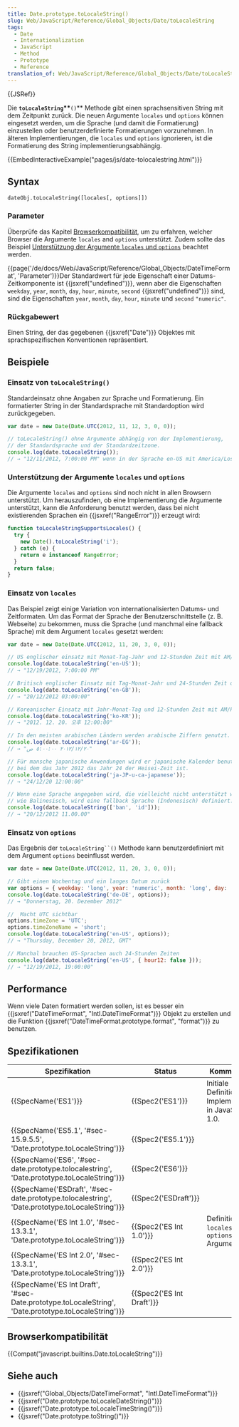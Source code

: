 ```yaml
---
title: Date.prototype.toLocaleString()
slug: Web/JavaScript/Reference/Global_Objects/Date/toLocaleString
tags:
  - Date
  - Internationalization
  - JavaScript
  - Method
  - Prototype
  - Reference
translation_of: Web/JavaScript/Reference/Global_Objects/Date/toLocaleString
---
```

{{JSRef}}

Die **`toLocaleString`\*\***`()`\*\* Methode gibt einen sprachsensitiven String mit dem Zeitpunkt zurück. Die neuen Argumente `locales` und `options` können eingesetzt werden, um die Sprache (und damit die Formatierung) einzustellen oder benutzerdefinierte Formatierungen vorzunehmen. In älteren Implementierungen, die `locales` und `options` ignorieren, ist die Formatierung des String implementierungsabhängig.

{{EmbedInteractiveExample("pages/js/date-tolocalestring.html")}}

## Syntax

    dateObj.toLocaleString([locales[, options]])

### Parameter

Überprüfe das Kapitel [Browserkompatibilität](#browser_compatibility), um zu erfahren, welcher Browser die Argumente `locales` and `options` unterstützt. Zudem sollte das Beispiel [Unterstützung der Argumente `locales` und `options`](#checking_for_upport_for_locales_and_options_arguments) beachtet werden.

{{page('/de/docs/Web/JavaScript/Reference/Global_Objects/DateTimeFormat', 'Parameter')}}Der Standardwert für jede Eigenschaft einer Datums-Zeitkomponente ist {{jsxref("undefined")}}, wenn aber die Eigenschaften `weekday`, `year`, `month`, `day`, `hour`, `minute`, `second` {{jsxref("undefined")}} sind, sind die Eigenschaften `year`, `month`, `day`, `hour`, `minute` und `second` `"numeric"`.

### Rückgabewert

Einen String, der das gegebenen {{jsxref("Date")}} Objektes mit sprachspezifischen Konventionen repräsentiert.

## Beispiele

### Einsatz von `toLocaleString()`

Standardeinsatz ohne Angaben zur Sprache und Formatierung. Ein formatierter String in der Standardsprache mit Standardoption wird zurückgegeben.

```js
var date = new Date(Date.UTC(2012, 11, 12, 3, 0, 0));

// toLocaleString() ohne Argumente abhängig von der Implementierung,
// der Standardsprache und der Standardzeitzone.
console.log(date.toLocaleString());
// → "12/11/2012, 7:00:00 PM" wenn in der Sprache en-US mit America/Los_Angeles Zeitzone ausgeführt
```

### Unterstützung der Argumente `locales` und `options`

Die Argumente `locales` and `options` sind noch nicht in allen Browsern unterstützt. Um herauszufinden, ob eine Implementierung die Argumente unterstützt, kann die Anforderung benutzt werden, dass bei nicht existierenden Sprachen ein {{jsxref("RangeError")}} erzeugt wird:

```js
function toLocaleStringSupportsLocales() {
  try {
    new Date().toLocaleString('i');
  } catch (e) {
    return e instanceof RangeError;
  }
  return false;
}
```

### Einsatz von `locales`

Das Beispiel zeigt einige Variation von internationalisierten Datums- und Zeitformaten. Um das Format der Sprache der Benutzerschnittstelle (z. B. Webseite) zu bekommen, muss die Sprache (und manchmal eine fallback Sprache) mit dem Argument `locales` gesetzt werden:

```js
var date = new Date(Date.UTC(2012, 11, 20, 3, 0, 0));

// US englischer einsatz mit Monat-Tag-Jahr und 12-Stunden Zeit mit AM/PM
console.log(date.toLocaleString('en-US'));
// → "12/19/2012, 7:00:00 PM"

// Britisch englischer Einsatz mit Tag-Monat-Jahr und 24-Stunden Zeit ohne AM/PM
console.log(date.toLocaleString('en-GB'));
// → "20/12/2012 03:00:00"

// Koreanischer Einsatz mit Jahr-Monat-Tag und 12-Stunden Zeit mit AM/PM
console.log(date.toLocaleString('ko-KR'));
// → "2012. 12. 20. 오후 12:00:00"

// In den meisten arabischen Ländern werden arabische Ziffern genutzt.
console.log(date.toLocaleString('ar-EG'));
// → "٢٠‏/١٢‏/٢٠١٢ ٥:٠٠:٠٠ ص"

// Für mansche japanische Anwendungen wird er japanische Kalender benutzt,
// bei dem das Jahr 2012 das Jahr 24 der Heisei-Zeit ist.
console.log(date.toLocaleString('ja-JP-u-ca-japanese'));
// → "24/12/20 12:00:00"

// Wenn eine Sprache angegeben wird, die vielleicht nicht unterstützt wird,
// wie Balinesisch, wird eine fallback Sprache (Indonesisch) definiert.
console.log(date.toLocaleString(['ban', 'id']));
// → "20/12/2012 11.00.00"
```

### Einsatz von `options`

Das Ergebnis der ` toLocaleString``() ` Methode kann benutzerdefiniert mit dem Argument `options` beeinflusst werden.

```js
var date = new Date(Date.UTC(2012, 11, 20, 3, 0, 0));

// Gibt einen Wochentag und ein langes Datum zurück
var options = { weekday: 'long', year: 'numeric', month: 'long', day: 'numeric' };
console.log(date.toLocaleString('de-DE', options));
// → "Donnerstag, 20. Dezember 2012"

//  Macht UTC sichtbar
options.timeZone = 'UTC';
options.timeZoneName = 'short';
console.log(date.toLocaleString('en-US', options));
// → "Thursday, December 20, 2012, GMT"

// Manchal brauchen US-Sprachen auch 24-Stunden Zeiten
console.log(date.toLocaleString('en-US', { hour12: false }));
// → "12/19/2012, 19:00:00"
```

## Performance

Wenn viele Daten formatiert werden sollen, ist es besser ein {{jsxref("DateTimeFormat", "Intl.DateTimeFormat")}} Objekt zu erstellen und die Funktion {{jsxref("DateTimeFormat.prototype.format", "format")}} zu benutzen.

## Spezifikationen

| Spezifikation                                                                                                                        | Status                           | Kommentar                                             |
| ------------------------------------------------------------------------------------------------------------------------------------ | -------------------------------- | ----------------------------------------------------- |
| {{SpecName('ES1')}}                                                                                                             | {{Spec2('ES1')}}             | Initiale Definition. Implementiert in JavaScript 1.0. |
| {{SpecName('ES5.1', '#sec-15.9.5.5', 'Date.prototype.toLocaleString')}}                                     | {{Spec2('ES5.1')}}         |                                                       |
| {{SpecName('ES6', '#sec-date.prototype.tolocalestring', 'Date.prototype.toLocaleString')}}             | {{Spec2('ES6')}}             |                                                       |
| {{SpecName('ESDraft', '#sec-date.prototype.tolocalestring', 'Date.prototype.toLocaleString')}}         | {{Spec2('ESDraft')}}     |                                                       |
| {{SpecName('ES Int 1.0', '#sec-13.3.1', 'Date.prototype.toLocaleString')}}                                 | {{Spec2('ES Int 1.0')}} | Definition der `locales` und `options` Argumente.     |
| {{SpecName('ES Int 2.0', '#sec-13.3.1', 'Date.prototype.toLocaleString')}}                                 | {{Spec2('ES Int 2.0')}} |                                                       |
| {{SpecName('ES Int Draft', '#sec-Date.prototype.toLocaleString', 'Date.prototype.toLocaleString')}} | {{Spec2('ES Int Draft')}} |                                                       |

## Browserkompatibilität

{{Compat("javascript.builtins.Date.toLocaleString")}}

## Siehe auch

- {{jsxref("Global_Objects/DateTimeFormat", "Intl.DateTimeFormat")}}
- {{jsxref("Date.prototype.toLocaleDateString()")}}
- {{jsxref("Date.prototype.toLocaleTimeString()")}}
- {{jsxref("Date.prototype.toString()")}}
